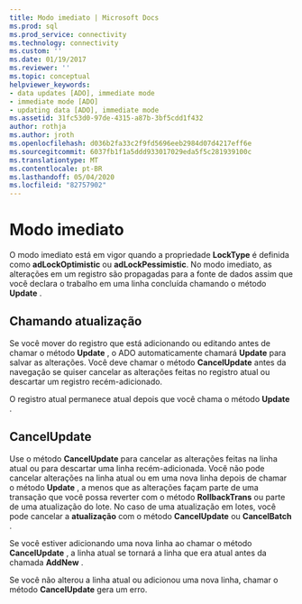 ```yaml
---
title: Modo imediato | Microsoft Docs
ms.prod: sql
ms.prod_service: connectivity
ms.technology: connectivity
ms.custom: ''
ms.date: 01/19/2017
ms.reviewer: ''
ms.topic: conceptual
helpviewer_keywords:
- data updates [ADO], immediate mode
- immediate mode [ADO]
- updating data [ADO], immediate mode
ms.assetid: 31fc53d0-97de-4315-a87b-3bf5cdd1f432
author: rothja
ms.author: jroth
ms.openlocfilehash: d036b2fa33c2f9fd5696eeb2984d07d4217eff6e
ms.sourcegitcommit: 6037fb1f1a5ddd933017029eda5f5c281939100c
ms.translationtype: MT
ms.contentlocale: pt-BR
ms.lasthandoff: 05/04/2020
ms.locfileid: "82757902"
---
```

# <a name="immediate-mode"></a>Modo imediato
O modo imediato está em vigor quando a propriedade **LockType** é definida como **adLockOptimistic** ou **adLockPessimistic**. No modo imediato, as alterações em um registro são propagadas para a fonte de dados assim que você declara o trabalho em uma linha concluída chamando o método **Update** .  
  
## <a name="calling-update"></a>Chamando atualização  
 Se você mover do registro que está adicionando ou editando antes de chamar o método **Update** , o ADO automaticamente chamará **Update** para salvar as alterações. Você deve chamar o método **CancelUpdate** antes da navegação se quiser cancelar as alterações feitas no registro atual ou descartar um registro recém-adicionado.  
  
 O registro atual permanece atual depois que você chama o método **Update** .  
  
## <a name="cancelupdate"></a>CancelUpdate  
 Use o método **CancelUpdate** para cancelar as alterações feitas na linha atual ou para descartar uma linha recém-adicionada. Você não pode cancelar alterações na linha atual ou em uma nova linha depois de chamar o método **Update** , a menos que as alterações façam parte de uma transação que você possa reverter com o método **RollbackTrans** ou parte de uma atualização do lote. No caso de uma atualização em lotes, você pode cancelar a **atualização** com o método **CancelUpdate** ou **CancelBatch** .  
  
 Se você estiver adicionando uma nova linha ao chamar o método **CancelUpdate** , a linha atual se tornará a linha que era atual antes da chamada **AddNew** .  
  
 Se você não alterou a linha atual ou adicionou uma nova linha, chamar o método **CancelUpdate** gera um erro.
